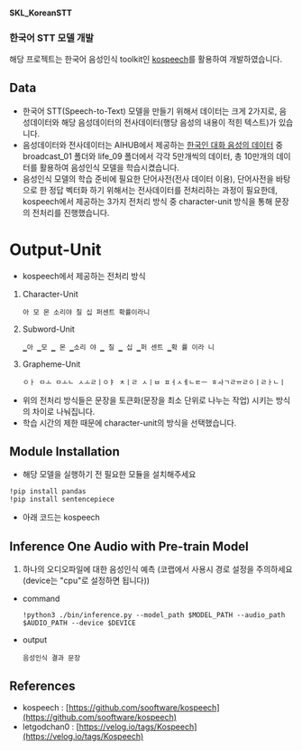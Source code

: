 #### SKL_KoreanSTT
### 한국어 STT 모델 개발 
해당 프로젝트는 한국어 음성인식 toolkit인 [kospeech](https://github.com/sooftware/kospeech)를 활용하여 개발하였습니다. 

## Data

* 한국어 STT(Speech-to-Text) 모델을 만들기 위해서 데이터는 크게 2가지로, 음성데이터와 해당 음성데이터의 전사데이터(행당 음성의 내용이 적힌 텍스트)가 있습니다.
* 음성데이터와 전사데이터는 AIHUB에서 제공하는 [한국인 대화 음성의 데이터](https://www.aihub.or.kr/aihubdata/data/view.do?currMenu=115&topMenu=100&aihubDataSe=realm&dataSetSn=130) 중 
broadcast_01 폴더와 life_09 폴더에서 각각 5만개씩의 데이터, 총 10만개의 데이터를 활용하여 음성인식 모델을 학습시켰습니다.
* 음성인식 모델의 학습 준비에 필요한 단어사전(전사 데이터 이용), 단어사전을 바탕으로 한 정답 벡터화 하기 위해서는 전사데이터를 전처리하는 과정이 필요한데,
kospeech에서 제공하는 3가지 전처리 방식 중 character-unit 방식을 통해 문장의 전처리를 진행했습니다. 

# Output-Unit

* kospeech에서 제공하는 전처리 방식 

1. Character-Unit

	`아 모 몬 소리야 칠 십 퍼센트 확률이라니`

2. Subword-Unit

	`▁아 ▁모 ▁ 몬 ▁소리 야 ▁ 칠 ▁ 십 ▁퍼 센트 ▁확 률 이라 니`

3. Grapheme-Unit

	`ㅇㅏ ㅁㅗ ㅁㅗㄴ ㅅㅗㄹㅣㅇㅑ ㅊㅣㄹ ㅅㅣㅂ ㅍㅓㅅㅔㄴㅌㅡ ㅎㅘㄱㄹㅠㄹㅇㅣㄹㅏㄴㅣ`
	

* 위의 전처리 방식들은 문장을 토큰화(문장을 최소 단위로 나누는 작업) 시키는 방식의 차이로 나눠집니다. 
* 학습 시간의 제한 때문에 character-unit의 방식을 선택했습니다.


## Module Installation

* 해당 모델을 실행하기 전 필요한 모듈을 설치해주세요

```
!pip install pandas
!pip install sentencepiece
```

* 아래 코드는 kospeech

## Inference One Audio with Pre-train Model

1. 하나의 오디오파일에 대한 음성인식 예측
 (코랩에서 사용시 경로 설정을 주의하세요 (device는 "cpu"로 설정하면 됩니다))

* command

	`!python3 ./bin/inference.py --model_path $MODEL_PATH --audio_path $AUDIO_PATH --device $DEVICE`
	
* output

	`음성인식 결과 문장`


## References

* kospeech : [https://github.com/sooftware/kospeech](https://github.com/sooftware/kospeech)
* letgodchan0 : [https://velog.io/tags/Kospeech](https://velog.io/tags/Kospeech)
